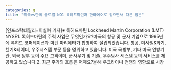 ```yaml
---
categories: g
title: "미국vs한국 글로벌 NO1 록히트마틴과 한화에어로 같으면서 다른 점은"
---
```

[인포스탁데일리=이실아 기자]※ 록히드마틴 Lockheed Martin Corporation (LMT) NYSE1. 록히드마틴의 주력 사업은 무엇인가요?미국의 항공 및 군사 기업으로 1995년에 록히드 코퍼레이션과 마틴 마리에타가 합병하여 설립되었습니다. 항공, 미사일&화기, 헬기&레이더, 우주시스템 부문 등을 영위하고 있습니다. 미국 국방부, 기타 미국 연방기관, 외국 정부 등이 주요 고객이며, 군사무기 및 기술, 우주탐사 시스템 등의 서비스를 제공하고 있습니다.2. 최근 주가의 흐름은 어때요?올해 우크라이나 전쟁의 영향으로 시장